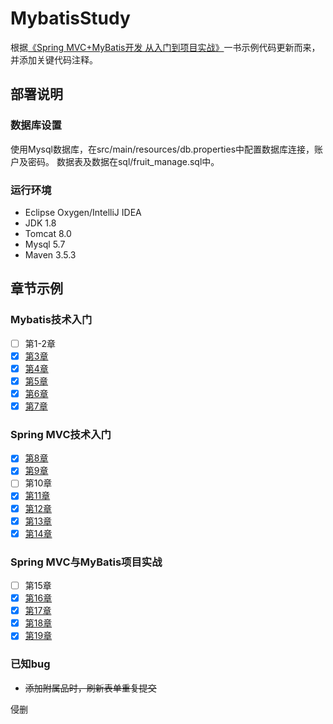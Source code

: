 # MybatisStudy

根据[《Spring MVC+MyBatis开发 从入门到项目实战》](https://item.jd.com/12308496.html)一书示例代码更新而来，并添加关键代码注释。

## 部署说明

### 数据库设置

使用Mysql数据库，在src/main/resources/db.properties中配置数据库连接，账户及密码。
数据表及数据在sql/fruit_manage.sql中。

### 运行环境

+ Eclipse Oxygen/IntelliJ IDEA
+ JDK 1.8
+ Tomcat 8.0
+ Mysql 5.7
+ Maven 3.5.3

## 章节示例

### Mybatis技术入门

+ [ ] 第1-2章
+ [x] [第3章](https://github.com/dalongm/MybatisStudy/tree/master)
+ [x] [第4章](https://github.com/dalongm/MybatisStudy/tree/chapter4)
+ [x] [第5章](https://github.com/dalongm/MybatisStudy/tree/chapter5)
+ [x] [第6章](https://github.com/dalongm/MybatisStudy/tree/chapter6)
+ [x] [第7章](https://github.com/dalongm/MybatisStudy/tree/chapter7)

### Spring MVC技术入门

+ [x] [第8章](https://github.com/dalongm/MybatisStudy/tree/chapter8)
+ [x] [第9章](https://github.com/dalongm/MybatisStudy/tree/chapter9)
+ [ ] 第10章
+ [x] [第11章](https://github.com/dalongm/MybatisStudy/tree/chapter11)
+ [x] [第12章](https://github.com/dalongm/MybatisStudy/tree/chapter12)
+ [x] [第13章](https://github.com/dalongm/MybatisStudy/tree/chapter13)
+ [x] [第14章](https://github.com/dalongm/MybatisStudy/tree/chapter14)

### Spring MVC与MyBatis项目实战

+ [ ] 第15章
+ [x] [第16章](https://github.com/dalongm/MybatisStudy/tree/chapter16)
+ [x] [第17章](https://github.com/dalongm/MybatisStudy/tree/chapter17)
+ [x] [第18章](https://github.com/dalongm/MybatisStudy/tree/chapter18)
+ [x] [第19章](https://github.com/dalongm/MybatisStudy/tree/chapter19)

### 已知bug

+ ~~添加附属品时，刷新表单重复提交~~

侵删
